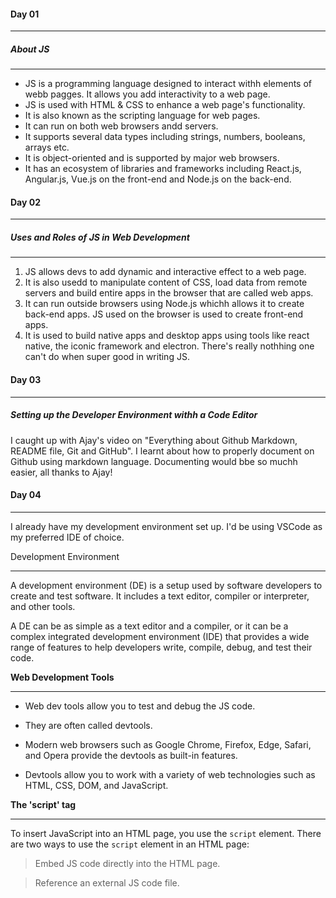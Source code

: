 #### Day 01
___

##### About JS
---

- JS is a programming language designed to interact withh elements of webb pagges. It allows you add interactivity to a web page. 
- JS is used with HTML & CSS to enhance a web page's functionality.
- It is also known as the scripting language for web pages.
- It can run on both web browsers andd servers.
- It supports several data types including strings, numbers, booleans, arrays etc.
- It is object-oriented and is supported by major web browsers.
- It has an ecosystem of libraries and frameworks including React.js, Angular.js, Vue.js on the front-end and Node.js on the back-end.




#### Day 02
---

##### Uses and Roles of JS in Web Development
---
1. JS allows devs to add dynamic and interactive effect to a web page.
2. It is also usedd to manipulate content of CSS, load data from remote servers and build entire apps in the browser that are called web apps.
3. It can run outside browsers using Node.js whichh allows it to create back-end apps. JS used on the browser is used to create front-end apps.
4. It is used to build native apps and desktop apps using tools like react native, the iconic framework and electron. There's really nothhing one can't do when super good in writing JS.


#### Day 03
___

##### Setting up the Developer Environment withh a Code Editor

I caught up with Ajay's video on "Everything about Github Markdown, README file, Git and GitHub". I learnt about how to properly document on Github using markdown language. Documenting would bbe so muchh easier, all thanks to Ajay!


#### Day 04
___
I already have my development environment set up. I'd be using VSCode as my preferred IDE of choice.

Development Environment
___

A development environment (DE) is a setup used by software developers to create and test software. It includes a text editor, compiler or interpreter, and other tools.

A DE can be as simple as a text editor and a compiler, or it can be a complex integrated development environment (IDE) that provides a wide range of features to help developers write, compile, debug, and test their code.

**Web Development Tools**
___
- Web dev tools allow you to test and debug the JS code.
- They are often called devtools.

- Modern web browsers such as Google Chrome, Firefox, Edge, Safari, and Opera provide the devtools as built-in features.

- Devtools allow you to work with a variety of web technologies such as HTML, CSS, DOM, and JavaScript.


**The 'script' tag**
___

To insert JavaScript into an HTML page, you use the `script` element. There are two ways to use the `script` element in an HTML page:

>Embed JS code directly into the HTML page.

>Reference an external JS code file.


